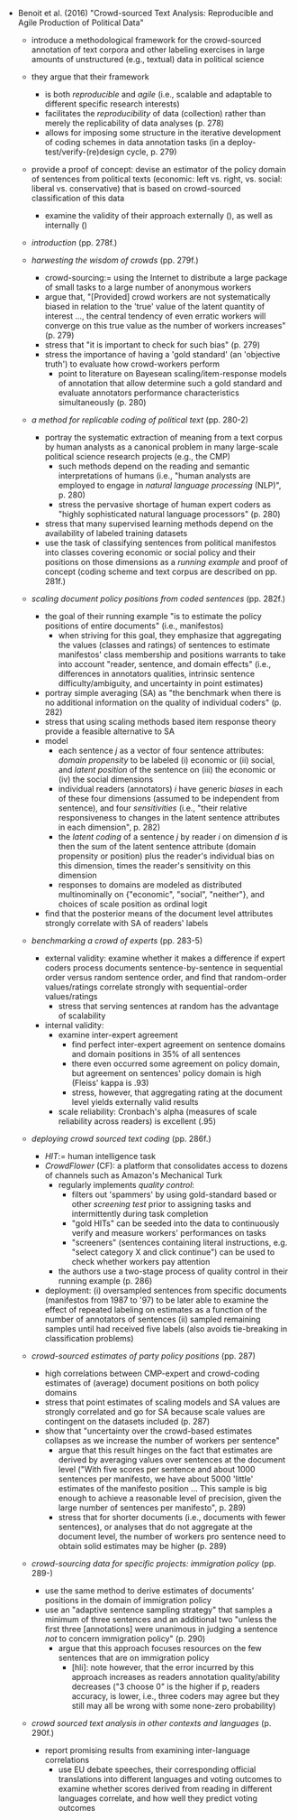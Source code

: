 <!-- benoit_et_al_2016_crowd_sourced_text_analysis_reproducible_and_agile_production_of_political_data.md -->
- Benoit et al. (2016) "Crowd-sourced Text Analysis: Reproducible and Agile Production of Political Data"
    - introduce a methodological framework for the crowd-sourced annotation of text corpora and other labeling exercises in large amounts of  unstructured (e.g., textual) data in political science
    - they argue that their framework 
        - is both *reproducible* and *agile* (i.e., scalable and adaptable to different specific research interests)
        - facilitates the *reproducibility* of data (collection) rather than merely the replicability of data analyses (p. 278)
        - allows for imposing some structure in the iterative development of coding schemes in data annotation tasks (in a deploy-test/verify-(re)design cycle, p. 279)
    - provide a proof of concept: devise an estimator of the policy domain of sentences from political texts (economic: left vs. right, vs. social: liberal vs. conservative) that is based on crowd-sourced classification of this data
        - examine the validity of their approach externally (), as well as internally ()

    - *introduction* (pp. 278f.)
    - *harwesting the wisdom of crowds* (pp. 279f.)
        - crowd-sourcing:= using the Internet to distribute a large package of small tasks to a large number of anonymous workers
        - argue that, "[Provided] crowd workers are not systematically biased in relation to the 'true' value of the latent quantity of interest ..., the central tendency of even erratic workers will converge on this true value as the number of workers increases" (p. 279)
        - stress that "it is important to check for such bias" (p. 279)
        - stress the importance of having a 'gold standard' (an 'objective truth') to evaluate how crowd-workers perform
            - point to literature on Bayesean scaling/item-response models of annotation that allow determine such a gold standard and evaluate annotators performance characteristics simultaneously (p. 280)
    - *a method for replicable coding of political text* (pp. 280-2)  
        - portray the systematic extraction of meaning from a text corpus by human analysts as a canonical problem in many large-scale political science research projects (e.g., the CMP)
            - such methods depend on the reading and semantic interpretations of humans (i.e., "human analysts are employed to engage in *natural language processing* (NLP)", p. 280)
            - stress the pervasive shortage of human expert coders as "highly sophisticated natural language processors" (p. 280)
        - stress that many supervised learning methods depend on the availability of labeled training datasets
        - use the task of classifying sentences from political manifestos into classes covering economic or social policy and their positions on those dimensions as a *running example* and proof of concept (coding scheme and text corpus are described on pp. 281f.)
    - *scaling document policy positions from coded sentences* (pp. 282f.)
        - the goal of their running example "is to estimate the policy positions of entire documents" (i.e., manifestos)
            - when striving for this goal, they emphasize that aggregating the values (classes and ratings) of sentences to estimate manifestos' class membership and positions warrants to take into account "reader, sentence, and domain effects" (i.e., differences in annotators qualities, intrinsic sentence difficulty/ambiguity, and uncertainty in point estimates)
        - portray simple averaging (SA) as "the benchmark when there is no additional information on the quality of individual coders" (p. 282)
        - stress that using scaling methods based item response theory provide a feasible alternative to SA
        - model 
            - each sentence $j$ as a vector of four sentence attributes: *domain propensity* to be labeled (i) economic or (ii) social, and *latent position* of the sentence on (iii) the economic or (iv) the social dimensions
            - individual readers (annotators) $i$ have generic *biases* in each of these four dimensions (assumed to be independent from sentence), and four *sensitivities* (i.e., "their relative responsiveness to changes in the latent sentence attributes in each dimension", p. 282) 
            - the *latent coding* of a sentence $j$ by reader $i$ on dimension $d$ is then the sum of the latent sentence attribute (domain propensity or position) plus the reader's individual bias on this dimension, times the reader's sensitivity on this dimension
            - responses to domains are modeled as distributed multinominally on {"economic", "social", "neither"}, and choices of scale position as ordinal logit
        - find that the posterior means of the document level attributes strongly correlate with SA of readers' labels
    - *benchmarking a crowd of experts* (pp. 283-5)
        - external validity: examine whether it makes a difference if expert coders process documents sentence-by-sentence in sequential order versus random sentence order, and find that random-order values/ratings correlate strongly with sequential-order values/ratings
            - stress that serving sentences at random has the advantage of scalability
        - internal validity:
            - examine inter-expert agreement
                - find perfect inter-expert agreement on sentence domains and domain positions in 35% of all sentences
                - there even occurred some agreement on policy domain, but agreement on sentences' policy domain is high (Fleiss' kappa is .93)
                - stress, however, that aggregating rating at the document level yields externally valid results
            - scale reliability: Cronbach's alpha (measures of scale reliability across readers) is excellent (.95)
    - *deploying crowd sourced text coding* (pp. 286f.)
        - *HIT*:= human intelligence task
        - *CrowdFlower* (CF): a platform that consolidates access to dozens of channels such as Amazon's Mechanical Turk
            - regularly implements *quality control*:
                - filters out 'spammers' by  using gold-standard based or other *screening test* prior to assigning tasks and intermittently during task completion
                - "gold HITs" can be seeded into the data to continuously verify and measure workers' performances on tasks
                - "screeners" (sentences containing literal instructions, e.g. "select category X and click continue") can be used to check whether workers pay attention
            - the authors use a two-stage process of quality control in their running example (p. 286)
        - deployment:
            (i) oversampled sentences from specific documents (manifestos from 1987 to '97) to be later able to examine the effect of repeated labeling on estimates as a function of the number of annotators of sentences
            (ii) sampled remaining samples until had received five labels (also avoids tie-breaking in classification problems)
    - *crowd-sourced estimates of party policy positions* (pp. 287)   
        - high correlations between CMP-expert and crowd-coding estimates of (average) document positions on both policy domains 
        - stress that point estimates of scaling models and SA values are strongly correlated and go for SA because scale values are contingent on the datasets included (p. 287)
        - show that "uncertainty over the crowd-based estimates collapses as we increase the number of workers per sentence"
            - argue that this result hinges on the fact that estimates are derived by averaging values over sentences at the document level ("With five scores per sentence and about 1000 sentences per manifesto, we have about 5000 'little' estimates of the manifesto position ... This sample is big enough to achieve a reasonable level of precision, given the large number of sentences per manifesto", p. 289)
            - stress that for shorter documents (i.e., documents with fewer sentences), or analyses that do not aggregate at the document level, the number of workers pro sentence need to obtain solid estimates may be higher (p. 289) 
    - *crowd-sourcing data for specific projects: immigration policy* (pp. 289-)
        - use the same method to derive estimates of documents' positions in the domain of immigration policy
        - use an "adaptive sentence sampling strategy" that samples a minimum of three sentences and an additional two "unless the first three [annotations] were unanimous in judging a sentence *not* to concern immigration policy" (p. 290)  
            - argue that this approach focuses resources on the few sentences that are on immigration policy
                - [hli]: note however, that the error incurred by this approach increases as readers annotation quality/ability decreases ("3 choose 0" is the higher if p, readers accuracy, is lower, i.e., three coders may agree but they still may all be wrong with some none-zero probability)
    - *crowd sourced text analysis in other contexts and languages* (p. 290f.)
        - report promising results from examining inter-language correlations
            - use EU debate speeches, their corresponding official translations into different languages and voting outcomes to examine whether scores derived from reading in different languages correlate, and how well they predict voting outcomes
        






